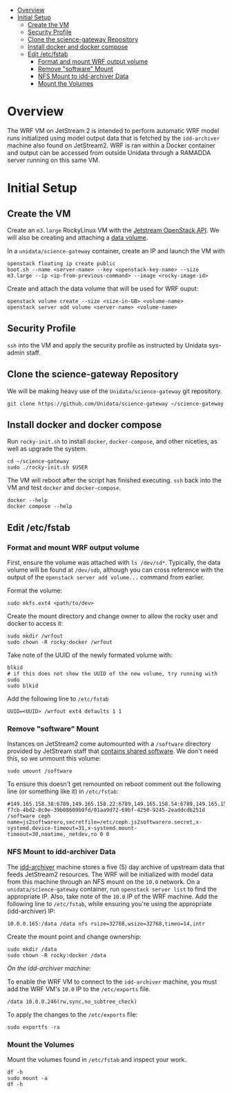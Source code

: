- [Overview](#overview)
- [Initial Setup](#initialSetup)
	- [Create the VM](#createVM)
	- [Security Profile](#security)
	- [Clone the science-gateway Repository](#cloneSG)
	- [Install docker and docker compose](#docker)
	- [Edit /etc/fstab](#fstab)
		- [Format and mount WRF output volume](#fstab.wrf)
		- [Remove "software" Mount](#fstab.software)
		- [NFS Mount to idd-archiver Data](#fstab.nfs)
		- [Mount the Volumes](#fstab.mount)

<a id="overview"></a>

# Overview

The WRF VM on JetStream 2 is intended to perform automatic WRF model runs
initialized using model output data that is fetched by the `idd-archiver`
machine also found on JetStream2. WRF is ran within a Docker container and
output can be accessed from outside Unidata through a RAMADDA server running on
this same VM.

<a id="initialSetup"></a>

# Initial Setup

<a id="createVM"></a>

## Create the VM

Create an `m3.large` RockyLinux VM with the [Jetstream OpenStack
API](../../openstack/readme.md#h-03303143). We will also be creating and
attaching a [data volume](../../openstack/readme.md#h-9BEEAB97).

In a `unidata/science-gateway` container, create an IP and launch the VM with

```shell
openstack floating ip create public
boot.sh --name <server-name> --key <openstack-key-name> --size m3.large --ip <ip-from-previous-command> --image <rocky-image-id>
```

Create and attach the data volume that will be used for WRF ouput:

```shell
openstack volume create --size <size-in-GB> <volume-name>
openstack server add volume <server-name> <volume-name>
```

<a id="security"></a>

## Security Profile

`ssh` into the VM and apply the security profile as instructed by Unidata
sys-admin staff.

<a id="cloneSG"></a>

## Clone the science-gateway Repository

We will be making heavy use of the `Unidata/science-gateway` git repository.

```shell
git clone https://github.com/Unidata/science-gateway ~/science-gateway
```

<a id="docker"></a>

## Install docker and docker compose

Run `rocky-init.sh` to install `docker`, `docker-compose`, and other niceties,
as well as upgrade the system.

```shell
cd ~/science-gateway
sudo ./rocky-init.sh $USER
```

The VM will reboot after the script has finished executing. `ssh` back into the VM
and test `docker` and `docker-compose`.

```shell
docker --help
docker compose --help
```

<a id="fstab"></a>

## Edit /etc/fstab

<a id="fstab.wrf"></a>

### Format and mount WRF output volume

First, ensure the volume was attached with `ls /dev/sd*`. Typically, the data
volume will be found at `/dev/sdb`, although you can cross reference with the
output of the `openstack server add volume...` command from earlier.

Format the volume:

```shell
sudo mkfs.ext4 <path/to/dev>
```

Create the mount directory and change owner to allow the rocky user and docker
to access it:

```shell
sudo mkdir /wrfout
sudo chown -R rocky:docker /wrfout
```

Take note of the UUID of the newly formated volume with:

```shell
blkid
# if this does not show the UUID of the new volume, try running with sudo
sudo blkid
```

Add the following line to `/etc/fstab`

```
UUID=<UUID> /wrfout ext4 defaults 1 1
```

<a id="fstab.software"></a>

### Remove "software" Mount

Instances on JetStream2 come automounted with a `/software` directory provided
by JetStream staff that [contains shared
software](https://portal.xsede.org/jetstream2#usage:software). We don't need
this, so we unmount this volume:

```shell
sudo umount /software
```

To ensure this doesn't get remounted on reboot comment out the following line
(or something like it) in `/etc/fstab`:

```
#149.165.158.38:6789,149.165.158.22:6789,149.165.158.54:6789,149.165.158.70:6789,149.165.158.86:6789:/volumes/_nogroup/b7112570-f7cb-4bd2-8c0e-39b08609b9fd/01aa9d72-69bf-4250-9245-2eaddcdb251d /software ceph name=js2softwarero,secretfile=/etc/ceph.js2softwarero.secret,x-systemd.device-timeout=31,x-systemd.mount-timeout=30,noatime,_netdev,ro 0 0
```

<a id="fstab.nfs"></a>

### NFS Mount to idd-archiver Data

The [idd-archiver](../idd-archiver/readme.md) machine stores a five (5) day
archive of upstream data that feeds JetStream2 resources. The WRF will be
initialized with model data from this machine through an NFS mount on the `10.0`
network. On a `unidata/science-gateway` container, run `openstack server list`
to find the appropriate IP. Also, take note of the `10.0` IP of the WRF machine.
Add the following line to `/etc/fstab`, while ensuring you're using the
appropriate (idd-archiver) IP:

```
10.0.0.165:/data /data nfs rsize=32768,wsize=32768,timeo=14,intr
```

Create the mount point and change ownership:

```shell
sudo mkdir /data
sudo chown -R rocky:docker /data
```

*On the idd-archiver machine:*
 
To enable the WRF VM to connect to the `idd-archiver` machine, you must add the
WRF VM's `10.0` IP to the `/etc/exports` file.

```
/data 10.0.0.246(rw,sync,no_subtree_check)
```

To apply the changes to the `/etc/exports` file:

```shell
sudo exportfs -ra
```

<a id="fstab.mount"></a>

### Mount the Volumes

Mount the volumes found in `/etc/fstab` and inspect your work.

```shell
df -h
sudo mount -a
df -h
```
